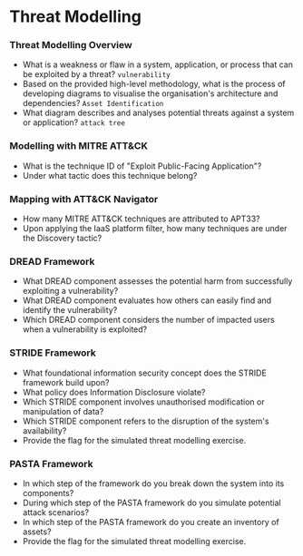 # Threat Modelling

### Threat Modelling Overview
- What is a weakness or flaw in a system, application, or process that can be exploited by a threat? `vulnerability`
- Based on the provided high-level methodology, what is the process of developing diagrams to visualise the organisation's architecture and dependencies? `Asset Identification`
- What diagram describes and analyses potential threats against a system or application? `attack tree`

### Modelling with MITRE ATT&CK
- What is the technique ID of "Exploit Public-Facing Application"?
- Under what tactic does this technique belong?

### Mapping with ATT&CK Navigator
- How many MITRE ATT&CK techniques are attributed to APT33?
- Upon applying the IaaS platform filter, how many techniques are under the Discovery tactic?

### DREAD Framework
- What DREAD component assesses the potential harm from successfully exploiting a vulnerability?
- What DREAD component evaluates how others can easily find and identify the vulnerability?
- Which DREAD component considers the number of impacted users when a vulnerability is exploited?

### STRIDE Framework
- What foundational information security concept does the STRIDE framework build upon?
- What policy does Information Disclosure violate?
- Which STRIDE component involves unauthorised modification or manipulation of data?
- Which STRIDE component refers to the disruption of the system's availability?
- Provide the flag for the simulated threat modelling exercise.

### PASTA Framework
- In which step of the framework do you break down the system into its components?
- During which step of the PASTA framework do you simulate potential attack scenarios?
- In which step of the PASTA framework do you create an inventory of assets?
- Provide the flag for the simulated threat modelling exercise.
